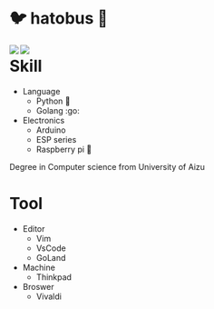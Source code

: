 # :bird: hatobus :bus:

<a href="https://github.com/anuraghazra/github-readme-stats">
  <img align="left" src="https://github-readme-stats.vercel.app/api?username=hatobus&show_icons=true&count_private=true" />
</a>
<a href="https://github.com/anuraghazra/github-readme-stats">
  <img align="left" src="https://github-readme-stats.vercel.app/api/top-langs/?username=hatobus&hide=Jupyter+Notebook,C,html,css" />
</a>

# Skill

- Language
  - Python :snake:
  - Golang :go:
- Electronics
  - Arduino
  - ESP series
  - Raspberry pi :strawberry:

Degree in Computer science from University of Aizu

# Tool
- Editor
  - Vim
  - VsCode
  - GoLand
- Machine
  - Thinkpad
- Broswer
  - Vivaldi
